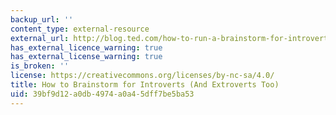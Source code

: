 ```yaml
---
backup_url: ''
content_type: external-resource
external_url: http://blog.ted.com/how-to-run-a-brainstorm-for-introverts-and-extroverts-too/
has_external_licence_warning: true
has_external_license_warning: true
is_broken: ''
license: https://creativecommons.org/licenses/by-nc-sa/4.0/
title: How to Brainstorm for Introverts (And Extroverts Too)
uid: 39bf9d12-a0db-4974-a0a4-5dff7be5ba53
---
```

